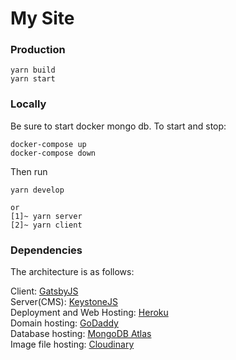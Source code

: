 # My Site  

### Production
```
yarn build
yarn start
```

### Locally
Be sure to start docker mongo db. To start and stop:
```
docker-compose up
docker-compose down
```
Then run
```
yarn develop

or
[1]~ yarn server
[2]~ yarn client
```

### Dependencies
The architecture is as follows:

Client: [GatsbyJS](https://www.gatsbyjs.org/)  
Server(CMS): [KeystoneJS](https://www.keystonejs.com/)  
Deployment and Web Hosting: [Heroku](https://dashboard.heroku.com/apps/lukedunscombe)  
Domain hosting: [GoDaddy](https://dcc.godaddy.com/manage/lukedunscombe.com/settings)  
Database hosting: [MongoDB Atlas](https://cloud.mongodb.com/v2/5e36e1f65538554dda54c0ec#clusters)  
Image file hosting: [Cloudinary](https://cloudinary.com/console/c-d54355ef7e152f1122da6552e70722)
